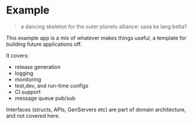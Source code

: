 # Example

> a dancing skeleton for the outer planets alliance: sasa ke lang belta?

This example app is a mix of whatever makes things useful, a template
for building future applications off.

It covers:

- release generation
- logging
- monitoring
- test,dev, and run-time configs
- CI support
- message queue pub/sub

Interfaces (structs, APIs, GenServers etc) are part of domain
architecture, and not covered here.
